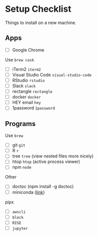 # Setup Checklist

Things to install on a new machine.

## Apps

- [ ] Google Chrome

Use `brew cask`

- [ ] iTerm2 `iterm2`
- [ ] Visual Studio Code `visual-studio-code`
- [ ] RStudio `rstudio`
- [ ] Slack `slack`
- [ ] rectangle `rectangle`
- [ ] docker `docker`
- [ ] HEY email `hey`
- [ ] 1password `1password`

## Programs

Use `brew`

- [ ] git `git`
- [ ] R `r`
- [ ] tree `tree` (view nested files more nicely)
- [ ] htop `htop` (active process viewer)
- [ ] npm `node`

Other

- [ ] doctoc (npm install -g doctoc)
- [ ] miniconda ([link](https://docs.conda.io/en/latest/miniconda.html))

pipx

- [ ] `awscli`
- [ ] `black`
- [ ] `RISE`
- [ ] `jupyter`
